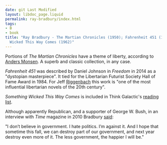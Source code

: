 ```yaml
---
date: git Last Modified
layout: libdoc_page.liquid
permalink: ray-bradbury/index.html
tags:
- B
- book
title: "Ray Bradbury - The Martian Chronicles (1950); Fahrenheit 451 (1953); Something
  Wicked This Way Comes (1962)"
---
```


Portions of <em>The Martian Chronicles</em> have a theme of  liberty, according to <a href="http://lfs.org/newsletter/030/03/FiftyWorks.shtml">Anders Monsen</a>. A  superb and classic collection, in any case.

<em>Fahrenheit 451</em> was described by Daniel Johnson in <em>Freedom</em> in 2014 as a  "dystopian masterpiece". It tied for the Libertarian Futurist Society Hall of Fame  Award in 1984. For Jeff <a href="http://mises.org/daily/4650/Revisit-Bradburys-Fahrenheit-451"> Riggenbach</a> this work is "one of the most influential libertarian novels of  the 20th century".

<em>Something Wicked This Way Comes</em>  is included in Think Galactic's <a href="http://thinkgalactic.org/reading-lists/by-author/">reading list</a>.

Although apparently Republican, and a  supporter of George W. Bush, in an interview with <em>Time</em> magazine in 2010  Bradbury <a href="http://prometheus-unbound.org/2012/06/16/article-ray-bradbury-anarchist-at-heart/"> said</a>:

"I don’t believe in government. I hate politics. I’m  against it. And I hope that sometime this fall, we can destroy part of our  government, and next year destroy even more of it. The less government, the  happier I will be."